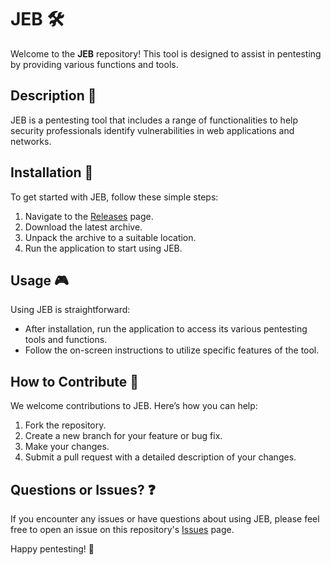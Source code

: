 # JEB 🛠️

Welcome to the **JEB** repository! This tool is designed to assist in pentesting by providing various functions and tools.

## Description 📝

JEB is a pentesting tool that includes a range of functionalities to help security professionals identify vulnerabilities in web applications and networks.

## Installation 🔽

To get started with JEB, follow these simple steps:

1. Navigate to the [Releases](../../releases) page.
2. Download the latest archive.
3. Unpack the archive to a suitable location.
4. Run the application to start using JEB.

## Usage 🎮

Using JEB is straightforward:
- After installation, run the application to access its various pentesting tools and functions.
- Follow the on-screen instructions to utilize specific features of the tool.

## How to Contribute 🤝

We welcome contributions to JEB. Here’s how you can help:

1. Fork the repository.
2. Create a new branch for your feature or bug fix.
3. Make your changes.
4. Submit a pull request with a detailed description of your changes.

## Questions or Issues? ❓

If you encounter any issues or have questions about using JEB, please feel free to open an issue on this repository's [Issues](../../issues) page.

Happy pentesting! 🎉
